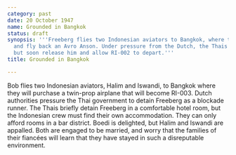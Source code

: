 ```yaml
---
category: past
date: 20 October 1947
name: Grounded in Bangkok
status: draft
synopsis: '''Freeberg flies two Indonesian aviators to Bangkok, where they will purchase
  and fly back an Avro Anson. Under pressure from the Dutch, the Thais detain Freeberg,
  but soon release him and allow RI-002 to depart.'''
title: Grounded in Bangkok

---
```





Bob flies two Indonesian aviators, Halim and Iswandi,
to Bangkok where they will purchase a twin-prop airplane that will
become RI-003. Dutch authorities pressure the Thai government to detain
Freeberg as a blockade runner. The Thais briefly detain Freeberg in a
comfortable hotel room, but the Indonesian crew must find their own
accommodation. They can only afford rooms in a bar district. Boedi is
delighted, but Halim and Iswandi are appalled. Both are engaged to be
married, and worry that the families of their fiancées will learn that
they have stayed in such a disreputable environment.
